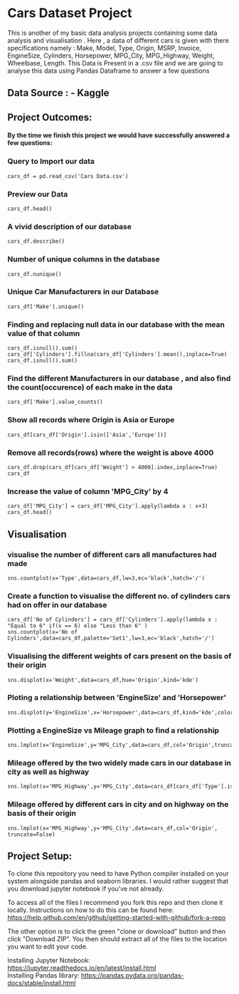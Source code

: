 # Cars Dataset Project

This is another of my basic data analysis projects containing some data analysis and visualisation .
Here , a data of different cars is given with there specifications namely : Make, Model, Type, Origin, MSRP, Invoice, EngineSize, Cylinders, Horsepower, MPG_City, MPG_Highway, Weight, Wheelbase, Length. This Data is Present in a .csv file and we are going to analyse this data using Pandas Dataframe to answer a few questions

## Data Source : - Kaggle

## Project Outcomes:
#### By the time we finish this project we would have successfully answered a few questions:

### Query to Import our data 
```
cars_df = pd.read_csv('Cars Data.csv')
```
### Preview our Data
```
cars_df.head()
```
### A vivid description of our database
```
cars_df.describe()
```
### Number of unique columns in the database
```
cars_df.nunique()
```
### Unique Car Manufacturers in our Database
```
cars_df['Make'].unique()
```
### Finding and replacing null data in our database with the mean value of that column
```
cars_df.isnull().sum()
cars_df['Cylinders'].fillna(cars_df['Cylinders'].mean(),inplace=True)
cars_df.isnull().sum()
```
### Find the different Manufacturers in our database , and also find the count(occurence) of each make in the data
```
cars_df['Make'].value_counts()
```
### Show all records where Origin is Asia or Europe
```
cars_df[cars_df['Origin'].isin(['Asia','Europe'])]
```
### Remove all records(rows) where the weight is above 4000
```
cars_df.drop(cars_df[cars_df['Weight'] > 4000].index,inplace=True)
cars_df
```
### Increase the value of column 'MPG_City' by 4
```
cars_df['MPG_City'] = cars_df['MPG_City'].apply(lambda x : x+3)
cars_df.head()
```
## Visualisation

### visualise the number of different cars all manufactures had made
```
sns.countplot(x='Type',data=cars_df,lw=3,ec='black',hatch='/')
```
### Create a function to visualise the different no. of cylinders cars had on offer in our database
```
cars_df['No of Cylinders'] = cars_df['Cylinders'].apply(lambda x : "Equal to 6" if(x == 6) else "Less than 6" )
sns.countplot(x='No of Cylinders',data=cars_df,palette='Set1',lw=3,ec='black',hatch='/')
```
### Visualising the different weights of cars present on the basis of their origin
```
sns.displot(x='Weight',data=cars_df,hue='Origin',kind='kde')
```
### Ploting a relationship between 'EngineSize' and 'Horsepower'
```
sns.displot(y='EngineSize',x='Horsepower',data=cars_df,kind='kde',color='red')
```
### Plotting a EngineSize vs Mileage graph to find a relationship
```
sns.lmplot(x='EngineSize',y='MPG_City',data=cars_df,col='Origin',truncate=False)
```
### Mileage offered by the two widely made cars in our database in city as well as highway
```
sns.lmplot(x='MPG_Highway',y='MPG_City',data=cars_df[cars_df['Type'].isin(['Sedan','Sports'])],truncate=False)
```
### Mileage offered by different cars in city and on highway on the basis of their origin
```
sns.lmplot(x='MPG_Highway',y='MPG_City',data=cars_df,col='Origin', truncate=False)
```

## Project Setup:
To clone this repository you need to have Python compiler installed on your system alongside pandas and seaborn libraries. I would rather suggest that you download jupyter notebook if you've not already.

To access all of the files I recommend you fork this repo and then clone it locally. Instructions on how to do this can be found here: https://help.github.com/en/github/getting-started-with-github/fork-a-repo

The other option is to click the green "clone or download" button and then click "Download ZIP". You then should extract all of the files to the location you want to edit your code.

Installing Jupyter Notebook: https://jupyter.readthedocs.io/en/latest/install.html<br>
Installing Pandas library: https://pandas.pydata.org/pandas-docs/stable/install.html









